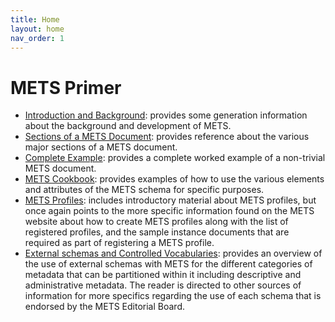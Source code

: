 ```yaml
---
title: Home
layout: home
nav_order: 1
---
```


# METS Primer

* [Introduction and Background](intro_background.md): provides some generation information about the background and development of METS.
* [Sections of a METS Document](mets_sections.md): provides reference about the various major sections of a METS document.
* [Complete Example](complete_example.md): provides a complete worked example of a non-trivial METS document.
* [METS Cookbook](mets_cookbook.md): provides examples of how to use the various elements and attributes of the METS schema for specific purposes.
* [METS Profiles](mets_profiles.md): includes introductory material about METS profiles, but once again points to the more specific information found on the METS website about how to create METS profiles along with the list of registered profiles, and the sample instance documents that are required as part of registering a METS profile.
* [External schemas and Controlled Vocabularies](external_schema_vocabulary.md): provides an overview of the use of external schemas with METS for the different categories of metadata that can be partitioned within it including descriptive and administrative metadata.  The reader is directed to other sources of information for more specifics regarding the use of each schema that is endorsed by the METS Editorial Board.  
